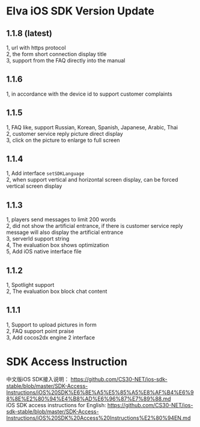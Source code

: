 # Elva iOS SDK Version Update
## 1.1.8 (latest)
1, url with https protocol<br />
2, the form short connection display title<br />
3, support from the FAQ directly into the manual
## 1.1.6
1, in accordance with the device id to support customer complaints
## 1.1.5
1, FAQ like, support Russian, Korean, Spanish, Japanese, Arabic, Thai<br />
2, customer service reply picture direct display<br />
3, click on the picture to enlarge to full screen

## 1.1.4
1, Add interface `setSDKLanguage`<br />
2, when support vertical and horizontal screen display, can be forced vertical screen display

## 1.1.3
1, players send messages to limit 200 words <br />
2, did not show the artificial entrance, if there is customer service reply message will also display the artificial entrance <br />
3, serverId support string <br />
4, The evaluation box shows optimization<br />
5, Add iOS native interface file

## 1.1.2
1, Spotlight support<br />
2, The evaluation box block chat content

## 1.1.1
1, Support to upload pictures in form <br />
2, FAQ support point praise<br />
3, Add cocos2dx engine 2 interface

# SDK Access Instruction
中文版iOS SDK接入说明： https://github.com/CS30-NET/ios-sdk-stable/blob/master/SDK-Access-Instructions/iOS%20SDK%E6%8E%A5%E5%85%A5%E8%AF%B4%E6%98%8E%E2%80%94%E4%B8%AD%E6%96%87%E7%89%88.md <br />
iOS SDK access instructions for English: https://github.com/CS30-NET/ios-sdk-stable/blob/master/SDK-Access-Instructions/iOS%20SDK%20Access%20Instructions%E2%80%94EN.md

